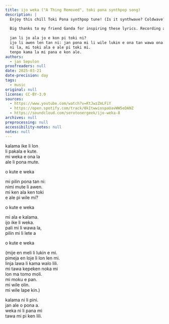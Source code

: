 ```yaml
---
title: ijo weka ("A Thing Removed", toki pona synthpop song)
description: |
  Enjoy this chill Toki Pona synthpop tune! (Is it synthwave? Coldwave? Who knows? 🤔) I'll talk about the meaning of the lyrics later since there's a bit of an ongoing contest among friends. Feel free to join in and share your interpretation in the comments—what do you think this song is about?
  
  Big thanks to my friend Ganda for inspiring these lyrics. Recording and experimenting with them was an absolute pleasure!
  
  jan li jo ala jo e kon pi toki ni?
  ijo li awen len tan ni: jan pona mi li wile lukin e ona tan wawa ona.
  ni la, mi toki ala e ale pi toki mi.
  tenpo kama la mi pana e kon ale.
authors:
  - jan Sepulon
proofreaders: null
date: 2025-03-21
date-precision: day
tags:
  - music
original: null
license: CC-BY-3.0
sources:
  - https://www.youtube.com/watch?v=KtJwzZmLFiY
  - https://open.spotify.com/track/0kItwwiospaUavWW5eDANZ
  - https://soundcloud.com/serotonergeek/ijo-weka-8
archives: null
preprocessing: null
accessibility-notes: null
notes: null
---
```


kalama ike li lon  
li pakala e kute.  
mi weka e ona la  
ale li pona mute.

o kute e weka

mi pilin pona tan ni:  
nimi mute li awen.  
mi ken ala ken toki  
e ale pi wile mi?

o kute e weka

mi ala e kalama.  
ijo ike li weka.  
pali mi li wawa la,  
pilin mi li lete a

o kute e weka

(mije en meli li lukin e mi.  
pimeja en loje li lon len mi.  
linja lawa li kama walo lili.  
mi tawa kepeken noka mi  
lon ma tomo moli.  
mi moku e pan.  
mi wile olin.  
mi wile lape kin.)

kalama ni li pini.  
jan ale o pona a.  
weka ni li pana mi  
tawa mi pi ken lili.